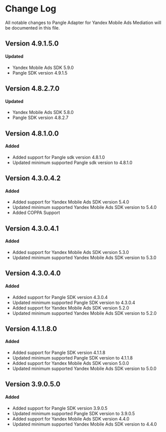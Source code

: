 # Change Log
All notable changes to Pangle Adapter for Yandex Mobile Ads Mediation will be documented in this file.

## Version 4.9.1.5.0

#### Updated
* Yandex Mobile Ads SDK 5.9.0
* Pangle SDK version 4.9.1.5

## Version 4.8.2.7.0

#### Updated
* Yandex Mobile Ads SDK 5.8.0
* Pangle SDK version 4.8.2.7

## Version 4.8.1.0.0

#### Added
* Added support for Pangle sdk version 4.8.1.0
* Updated minimum supported Pangle sdk version to 4.8.1.0

## Version 4.3.0.4.2

#### Added
* Added support for Yandex Mobile Ads SDK version 5.4.0
* Updated minimum supported Yandex Mobile Ads SDK version to 5.4.0
* Added COPPA Support

## Version 4.3.0.4.1

#### Added
* Added support for Yandex Mobile Ads SDK version 5.3.0
* Updated minimum supported Yandex Mobile Ads SDK version to 5.3.0

## Version 4.3.0.4.0

#### Added
* Added support for Pangle SDK version 4.3.0.4
* Updated minimum supported Pangle SDK version to 4.3.0.4
* Added support for Yandex Mobile Ads SDK version 5.2.0
* Updated minimum supported Yandex Mobile Ads SDK version to 5.2.0

## Version 4.1.1.8.0

#### Added
* Added support for Pangle SDK version 4.1.1.8
* Updated minimum supported Pangle SDK version to 4.1.1.8
* Added support for Yandex Mobile Ads SDK version 5.0.0
* Updated minimum supported Yandex Mobile Ads SDK version to 5.0.0

## Version 3.9.0.5.0

#### Added
* Added support for Pangle SDK version 3.9.0.5
* Updated minimum supported Pangle SDK version to 3.9.0.5
* Added support for Yandex Mobile Ads SDK version 4.4.0
* Updated minimum supported Yandex Mobile Ads SDK version to 4.4.0

